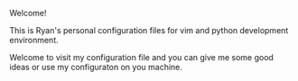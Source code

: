 Welcome!

This is Ryan's personal configuration files for vim and python development environment.

Welcome to visit my configuration file and you can give me some good ideas or use my configuraton on you machine.
